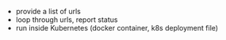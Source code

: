 - provide a list of urls
- loop through urls, report status
- run inside Kubernetes (docker container, k8s deployment file)